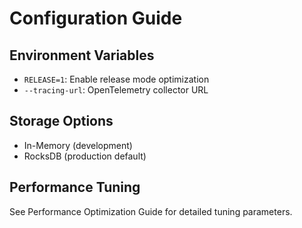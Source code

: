 # Configuration Guide

## Environment Variables
- `RELEASE=1`: Enable release mode optimization
- `--tracing-url`: OpenTelemetry collector URL

## Storage Options
- In-Memory (development)
- RocksDB (production default)

## Performance Tuning
See Performance Optimization Guide for detailed tuning parameters.

